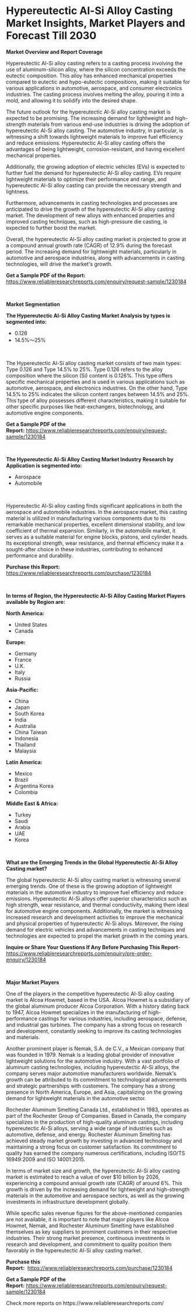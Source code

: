 <p><h1>Hypereutectic Al-Si Alloy Casting Market Insights, Market Players and Forecast Till 2030</h1></p><p><strong>Market Overview and Report Coverage</strong></p>
<p><p>Hypereutectic Al-Si alloy casting refers to a casting process involving the use of aluminum-silicon alloy, where the silicon concentration exceeds the eutectic composition. This alloy has enhanced mechanical properties compared to eutectic and hypo-eutectic compositions, making it suitable for various applications in automotive, aerospace, and consumer electronics industries. The casting process involves melting the alloy, pouring it into a mold, and allowing it to solidify into the desired shape.</p><p>The future outlook for the hypereutectic Al-Si alloy casting market is expected to be promising. The increasing demand for lightweight and high-strength materials from various end-use industries is driving the adoption of hypereutectic Al-Si alloy casting. The automotive industry, in particular, is witnessing a shift towards lightweight materials to improve fuel efficiency and reduce emissions. Hypereutectic Al-Si alloy casting offers the advantages of being lightweight, corrosion-resistant, and having excellent mechanical properties.</p><p>Additionally, the growing adoption of electric vehicles (EVs) is expected to further fuel the demand for hypereutectic Al-Si alloy casting. EVs require lightweight materials to optimize their performance and range, and hypereutectic Al-Si alloy casting can provide the necessary strength and lightness.</p><p>Furthermore, advancements in casting technologies and processes are anticipated to drive the growth of the hypereutectic Al-Si alloy casting market. The development of new alloys with enhanced properties and improved casting techniques, such as high-pressure die casting, is expected to further boost the market.</p><p>Overall, the hypereutectic Al-Si alloy casting market is projected to grow at a compound annual growth rate (CAGR) of 12.9% during the forecast period. The increasing demand for lightweight materials, particularly in automotive and aerospace industries, along with advancements in casting technologies, will drive the market's growth.</p></p>
<p><strong>Get a Sample PDF of the Report:</strong> <a href="https://www.reliableresearchreports.com/enquiry/request-sample/1230184">https://www.reliableresearchreports.com/enquiry/request-sample/1230184</a></p>
<p>&nbsp;</p>
<p><strong>Market Segmentation</strong></p>
<p><strong>The Hypereutectic Al-Si Alloy Casting Market Analysis by types is segmented into:</strong></p>
<p><ul><li>0.126</li><li>14.5%～25%</li></ul></p>
<p>&nbsp;</p>
<p><p>The Hypereutectic Al-Si alloy casting market consists of two main types: Type 0.126 and Type 14.5% to 25%. Type 0.126 refers to the alloy composition where the silicon (Si) content is 0.126%. This type offers specific mechanical properties and is used in various applications such as automotive, aerospace, and electronics industries. On the other hand, Type 14.5% to 25% indicates the silicon content ranges between 14.5% and 25%. This type of alloy possesses different characteristics, making it suitable for other specific purposes like heat-exchangers, biotechnology, and automotive engine components.</p></p>
<p><strong>Get a Sample PDF of the Report:</strong>&nbsp;<a href="https://www.reliableresearchreports.com/enquiry/request-sample/1230184">https://www.reliableresearchreports.com/enquiry/request-sample/1230184</a></p>
<p>&nbsp;</p>
<p><strong>The Hypereutectic Al-Si Alloy Casting Market Industry Research by Application is segmented into:</strong></p>
<p><ul><li>Aerospace</li><li>Automobile</li></ul></p>
<p>&nbsp;</p>
<p><p>Hypereutectic Al-Si alloy casting finds significant applications in both the aerospace and automobile industries. In the aerospace market, this casting material is utilized in manufacturing various components due to its remarkable mechanical properties, excellent dimensional stability, and low coefficient of thermal expansion. Similarly, in the automobile market, it serves as a suitable material for engine blocks, pistons, and cylinder heads. Its exceptional strength, wear resistance, and thermal efficiency make it a sought-after choice in these industries, contributing to enhanced performance and durability.</p></p>
<p><strong>Purchase this Report:</strong>&nbsp; <a href="https://www.reliableresearchreports.com/purchase/1230184">https://www.reliableresearchreports.com/purchase/1230184</a></p>
<p>&nbsp;</p>
<p><strong>In terms of Region, the Hypereutectic Al-Si Alloy Casting Market Players available by Region are:</strong></p>
<p>
    <p> <strong> North America: </strong>
        <ul>
            <li>United States</li>
            <li>Canada</li>
        </ul>
        </p> 
    <p> <strong> Europe: </strong>
        <ul>
            <li>Germany</li>
            <li>France</li>
            <li>U.K.</li>
            <li>Italy</li>
            <li>Russia</li>
        </ul>
        </p> 
    <p> <strong> Asia-Pacific: </strong>
        <ul>
            <li>China</li>
            <li>Japan</li>
            <li>South Korea</li>
            <li>India</li>
            <li>Australia</li>
            <li>China Taiwan</li>
            <li>Indonesia</li>
            <li>Thailand</li>
            <li>Malaysia</li>
        </ul>
        </p> 
    <p> <strong> Latin America: </strong>
        <ul>
            <li>Mexico</li>
            <li>Brazil</li>
            <li>Argentina Korea</li>
            <li>Colombia</li>
        </ul>
        </p> 
    <p> <strong> Middle East & Africa: </strong>
        <ul>
            <li>Turkey</li>
            <li>Saudi</li>
            <li>Arabia</li>
            <li>UAE</li>
            <li>Korea</li>
        </ul>
    </p>
    </p>
<p>&nbsp;</p>
<p><strong>What are the Emerging Trends in the Global Hypereutectic Al-Si Alloy Casting market?</strong></p>
<p><p>The global hypereutectic Al-Si alloy casting market is witnessing several emerging trends. One of these is the growing adoption of lightweight materials in the automotive industry to improve fuel efficiency and reduce emissions. Hypereutectic Al-Si alloys offer superior characteristics such as high strength, wear resistance, and thermal conductivity, making them ideal for automotive engine components. Additionally, the market is witnessing increased research and development activities to improve the mechanical and physical properties of hypereutectic Al-Si alloys. Moreover, the rising demand for electric vehicles and advancements in casting techniques and technologies are expected to propel the market growth in the coming years.</p></p>
<p><strong>Inquire or Share Your Questions If Any Before Purchasing This Report</strong>- <a href="https://www.reliableresearchreports.com/enquiry/pre-order-enquiry/1230184">https://www.reliableresearchreports.com/enquiry/pre-order-enquiry/1230184</a></p>
<p>&nbsp;</p>
<p><strong>Major Market Players</strong></p>
<p><p>One of the players in the competitive hypereutectic Al-Si alloy casting market is Alcoa Howmet, based in the USA. Alcoa Howmet is a subsidiary of the global aluminum producer Alcoa Corporation. With a history dating back to 1947, Alcoa Howmet specializes in the manufacturing of high-performance castings for various industries, including aerospace, defense, and industrial gas turbines. The company has a strong focus on research and development, constantly seeking to improve its casting technologies and materials.</p><p>Another prominent player is Nemak, S.A. de C.V., a Mexican company that was founded in 1979. Nemak is a leading global provider of innovative lightweight solutions for the automotive industry. With a vast portfolio of aluminum casting technologies, including hypereutectic Al-Si alloys, the company serves major automotive manufacturers worldwide. Nemak's growth can be attributed to its commitment to technological advancements and strategic partnerships with customers. The company has a strong presence in North America, Europe, and Asia, capitalizing on the growing demand for lightweight materials in the automotive sector.</p><p>Rochester Aluminum Smelting Canada Ltd., established in 1983, operates as part of the Rochester Group of Companies. Based in Canada, the company specializes in the production of high-quality aluminum castings, including hypereutectic Al-Si alloys, serving a wide range of industries such as automotive, defense, and energy. Rochester Aluminum Smelting has achieved steady market growth by investing in advanced technology and maintaining a strong focus on customer satisfaction. Its commitment to quality has earned the company numerous certifications, including ISO/TS 16949:2009 and ISO 14001:2015.</p><p>In terms of market size and growth, the hypereutectic Al-Si alloy casting market is estimated to reach a value of over $10 billion by 2026, experiencing a compound annual growth rate (CAGR) of around 6%. This growth is driven by the increasing demand for lightweight and high-strength materials in the automotive and aerospace sectors, as well as the growing investments in infrastructure development globally.</p><p>While specific sales revenue figures for the above-mentioned companies are not available, it is important to note that major players like Alcoa Howmet, Nemak, and Rochester Aluminum Smelting have established themselves as key suppliers to prominent customers in their respective industries. Their strong market presence, continuous investments in research and development, and commitment to quality position them favorably in the hypereutectic Al-Si alloy casting market.</p></p>
<p><strong>Purchase this Report:</strong>&nbsp;&nbsp;<a href="https://www.reliableresearchreports.com/purchase/1230184">https://www.reliableresearchreports.com/purchase/1230184</a></p>
<p></p>
<p><strong>Get a Sample PDF of the Report:</strong>&nbsp;<a href="https://www.reliableresearchreports.com/enquiry/request-sample/1230184">https://www.reliableresearchreports.com/enquiry/request-sample/1230184</a></p>
<p>Check more reports on https://www.reliableresearchreports.com/</p>